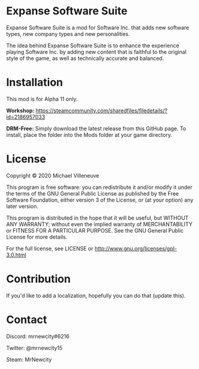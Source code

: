 # Expanse Software Suite
Expanse Software Suite is a mod for Software Inc. that adds new software types, new company types and new personalities.

The idea behind Expanse Software Suite is to enhance the experience playing Software Inc. by adding new content that is faithful to the original style of the game, as well as technically accurate and balanced.

# Installation
This mod is for Alpha 11 only.

**Workshop:** https://steamcommunity.com/sharedfiles/filedetails/?id=2186957033

**DRM-Free:** Simply download the latest release from this GitHub page. To install, place the folder into the Mods folder at your game directory.

# License
Copyright © 2020 Michael Villeneuve

This program is free software: you can redistribute it and/or modify it under the terms of the GNU General Public License as published by the Free Software Foundation, either version 3 of the License, or (at your option) any later version.

This program is distributed in the hope that it will be useful, but WITHOUT ANY WARRANTY; without even the implied warranty of MERCHANTABILITY or FITNESS FOR A PARTICULAR PURPOSE.  See the GNU General Public License for more details.

For the full license, see LICENSE or http://www.gnu.org/licenses/gpl-3.0.html

# Contribution
If you'd like to add a localization, hopefully you can do that (update this).

# Contact
Discord: mrnewcity#6216

Twitter: @mrnewcity15

Steam: MrNewcity
